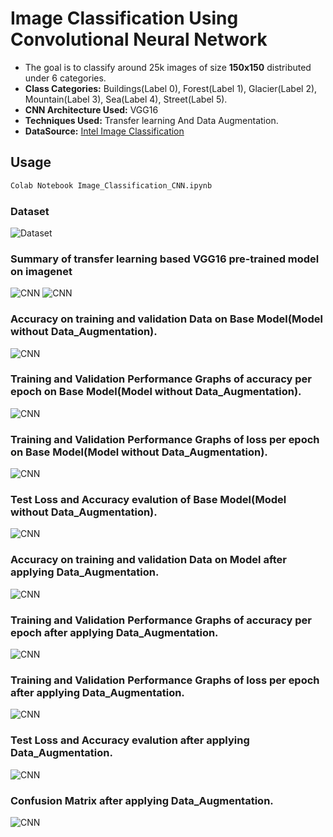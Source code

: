 # Image Classification Using Convolutional Neural Network

* The goal is to classify around 25k images of size **150x150** distributed under 6 categories.  
* **Class Categories:**  Buildings(Label 0), Forest(Label 1), Glacier(Label 2), Mountain(Label 3), Sea(Label 4), Street(Label 5).
* **CNN Architecture Used:** VGG16
* **Techniques Used:** Transfer learning And Data Augmentation. 
* **DataSource:** [Intel Image Classification](https://www.kaggle.com/puneet6060/intel-image-classification)


## Usage

```bash
Colab Notebook Image_Classification_CNN.ipynb
```

### Dataset
![Dataset](https://i.ibb.co/sy2bdXF/Dataset.png)
### Summary of transfer learning based VGG16 pre-trained model on imagenet
![CNN](https://i.ibb.co/HDy6kwL/Capture1.png)
![CNN](https://i.ibb.co/r6d1YRf/Capture2.png)
### Accuracy on training and validation Data on Base Model(Model without Data_Augmentation).
![CNN](https://i.ibb.co/MChmv69/Capture1.png)
### Training and Validation Performance Graphs of accuracy per epoch on Base Model(Model without Data_Augmentation).
![CNN](https://i.ibb.co/S7P23mS/Capture2.png)
### Training and Validation Performance Graphs of loss per epoch on Base Model(Model without Data_Augmentation).
![CNN](https://i.ibb.co/gMP0DZM/Capture3.png)
### Test Loss and Accuracy evalution of Base Model(Model without Data_Augmentation).
![CNN](https://i.ibb.co/DMS9vdy/Capture4.png)


### Accuracy on training and validation Data on Model after applying Data_Augmentation.
![CNN](https://i.ibb.co/Lpx4Rsr/Capture5.png)
### Training and Validation Performance Graphs of accuracy per epoch after applying Data_Augmentation.
![CNN](https://i.ibb.co/QYtXj6k/Capture6.png)
### Training and Validation Performance Graphs of loss per epoch after applying Data_Augmentation.
![CNN](https://i.ibb.co/09KXXqJ/Capture7.png)
### Test Loss and Accuracy evalution after applying Data_Augmentation.
![CNN](https://i.ibb.co/9W32kmP/Capture8.png)
### Confusion Matrix after applying Data_Augmentation.
![CNN](https://i.ibb.co/Qr73BVV/Capture9.png)


